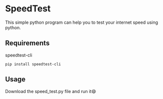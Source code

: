 # SpeedTest
This simple python program can help you to test your internet speed using python.

## Requirements
speedtest-cli
```
pip install speedtest-cli
```

## Usage
Download the speed_test.py file and run it:smile:

